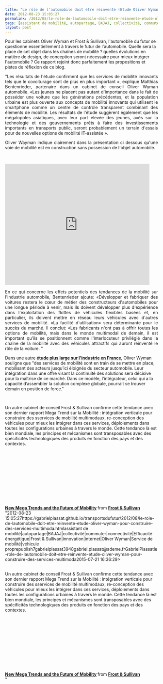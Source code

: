 ```yaml
---
title: "Le rôle de l'automobile doit être réinventé (Etude Oliver Wyman) pour construire des services multimodaux (Etude Frost & Sullivan)"
date: 2012-08-23 15:05:27
permalink: /2012/08/le-role-de-lautomobile-doit-etre-reinvente-etude-oliver-wyman-pour-construire-des-services-multimoda.html
tags: [assistant de mobilité, autopartage, BAJAJ, collectivité, commuter, connectivité, Efficacité énergétique, Frost & Sullivan, innovation, internet, Oliver Wyman, Service de mobilité, véhicule propre]
layout: post
---
```


<p>Pour les cabinets Oliver Wyman et Frost & Sullivan, l'automobile du futur se questionne essentiellement à travers le futur de l'automobile. Quelle sera la place de cet objet dans les chaînes de mobilité ? quelles évolutions en matière de design, de conception seront nécessaire pour mieux intégrer l'automobile ? Ce rapport rejoint donc parfaitement les propositions et pistes de réflexion de ce blog. </p>  <!--more-->   <p style="text-align: justify;">"Les résultats de l'étude confirment que les services de mobilité innovants tels que le covoiturage sont de plus en plus important », explique Matthias Bentenrieder, partenaire dans un cabinet de conseil Oliver Wyman automobile. «Les jeunes ne placent pas autant d'importance dans le fait de posséder une voiture que les générations précédentes, et la population urbaine est plus ouverte aux concepts de mobilité innovants qui utilisent le smartphone comme un centre de contrôle transparent combinant des éléments de mobilité. Les résultats de l'étude suggèrent également que les mégalopoles asiatiques, avec leur part élevée des jeunes, axés sur la technologie et des gouvernements prêts à faire des investissements importants en transports public, seront probablement un terrain d'essais pour de nouvelles options de mobilité IT-assistée ».</p> <p style="text-align: justify;">Oliver Wayman indique clairement dans la présentation ci dessous qu'une voie de mobilité est en construction sans possession de l'objet automobile. </p> <p style="text-align: justify;"> </p> <iframe frameborder="0" height="400" marginheight="0" marginwidth="0" scrolling="no" src="http://www.slideshare.net/slideshow/embed_code/14050283?hostedIn=slideshare&page=upload" width="476"></iframe> <p style="text-align: justify;">En ce qui concerne les effets potentiels des tendances de la mobilité sur l'industrie automobile, Bentenrieder ajoute: «Développer et fabriquer des voitures restera le cœur de métier des constructeurs d'automobiles pour une longue période à venir, mais ils doivent développer plus d'expérience dans l'exploitation des flottes de véhicules flexibles basées et, en particulier, ils doivent mettre en réseau leurs véhicules avec d'autres services de mobilité. «La facilité d'utilisation» sera déterminante pour le succès du marché. Il conclut: «Les fabricants n'ont pas à offrir toutes les options de mobilité, mais dans le monde multimodal de demain, il est important qu'ils se positionnent comme l'interlocuteur privilégié dans la chaîne de la mobilité avec des véhicules attractifs qui auront réinventé le rôle de la voiture. "</p> <p style=""text-align: justify>Dans une autre <a href=""http://www.oliverwyman.com/media/Oliver_Wyman_France_Industrie%281%29.pdf"" target=""_blank""><strong>étude plus large sur l'industrie en France</strong></a>, Oliver Wyman souligne que "des services de mobilité sont en train de se mettre en place, mobilisant des acteurs jusqu’ici éloignés du secteur automobile. Leur intégration dans une offre visant la continuité des solutions sera décisive pour la maîtrise de ce marché. Dans ce modèle, l’intégrateur, celui qui a la capacité d’assembler la solution complexe globale, pourrait se trouver demain en position de force."</p> <p style=""text-align: justify> <a class=""asset-img-link"" href="https://gabrielplassat.github.io/transportsdufutur/wp-content/uploads/sites/6/old/6a0120a66d2ad4970b0177444bd172970d-pi.jpg"" style=""display: inline><img rel=""lightbox[]"" alt=""Ow"" border=""0"" class=""asset  asset-image at-xid-6a0120a66d2ad4970b0177444bd172970d image-full"" src=""/wp-content/uploads/sites/6/old/6a0120a66d2ad4970b0177444bd172970d-800wi.jpg"" title=""Ow"" /></a><br /><br /></p> <p>Un autre cabinet de conseil Frost & Sullivan confirme cette tendance avec son dernier rapport Mega Trend sur la Mobilité : intégration verticale pour construire des sservices de mobilité multimodaux, re-conception des véhicules pour mieux les intégrer dans ces services, déploiements dans toutes les configurations urbaines à travers le monde. Cette tendance là est bien mondiale, les principes et mécanismes sont transposables avec des spécificités technologiques des produits en fonction des pays et des contextes.</p> <p> </p> <iframe frameborder=""0"" height=""356"" marginheight=""0"" marginwidth=""0"" scrolling=""no"" src=""http://fr.slideshare.net/slideshow/embed_code/13835833?rel=0"" style=""border: 1px solid #CCC border-width: 1px 1px 0 margin-bottom: 5px width=""427""> </iframe> <div style=""margin-bottom: 5px> <strong> <a href=""http://fr.slideshare.net/FrostandSullivan/new-mega-trends-and-the-future-of-mobility"" target=""_blank"" title=""New Mega Trends and the Future of Mobility"">New Mega Trends and the Future of Mobility</a> </strong> from <strong><a href=""http://fr.slideshare.net/FrostandSullivan"" target=""_blank"">Frost & Sullivan </a></strong> </div>"2012-08-23 15:05:27https://gabrielplassat.github.io/transportsdufutur/2012/08/le-role-de-lautomobile-doit-etre-reinvente-etude-oliver-wyman-pour-construire-des-services-multimoda.htmlassistant de mobilité|autopartage|BAJAJ|collectivité|commuter|connectivité|Efficacité énergétique|Frost & Sullivan|innovation|internet|Oliver Wyman|Service de mobilité|véhicule proprepublish7gabrielplassat3948gabriel.plassat@ademe.frGabrielPlassatle-role-de-lautomobile-doit-etre-reinvente-etude-oliver-wyman-pour-construire-des-services-multimoda2015-07-21 16:36:29><img rel=""lightbox[]"" alt=""Ow"" border=""0"" class=""asset  asset-image at-xid-6a0120a66d2ad4970b0177444bd172970d image-full"" src=""/wp-content/uploads/sites/6/old/6a0120a66d2ad4970b0177444bd172970d-800wi.jpg"" title=""Ow"" /></a><br /><br /></p> <p>Un autre cabinet de conseil Frost & Sullivan confirme cette tendance avec son dernier rapport Mega Trend sur la Mobilité : intégration verticale pour construire des sservices de mobilité multimodaux, re-conception des véhicules pour mieux les intégrer dans ces services, déploiements dans toutes les configurations urbaines à travers le monde. Cette tendance là est bien mondiale, les principes et mécanismes sont transposables avec des spécificités technologiques des produits en fonction des pays et des contextes.</p> <p> </p> <iframe frameborder=""0"" height=""356"" marginheight=""0"" marginwidth=""0"" scrolling=""no"" src=""http://fr.slideshare.net/slideshow/embed_code/13835833?rel=0"" style=""border: 1px solid #CCCwidth=""427""> </iframe> <div style=""margin-bottom: 5px> <strong> <a href=""http://fr.slideshare.net/FrostandSullivan/new-mega-trends-and-the-future-of-mobility"" target=""_blank"" title=""New Mega Trends and the Future of Mobility"">New Mega Trends and the Future of Mobility</a> </strong> from <strong><a href=""http://fr.slideshare.net/FrostandSullivan"" target=""_blank"">Frost & Sullivan </a></strong> </div>"
